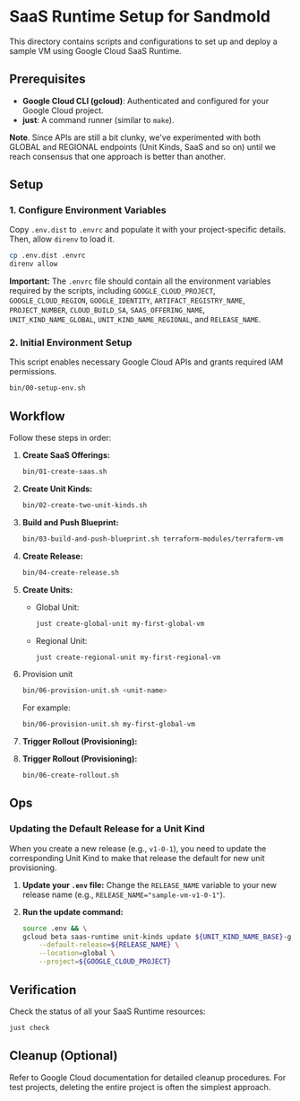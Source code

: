 # SaaS Runtime Setup for Sandmold

This directory contains scripts and configurations to set up and deploy a sample VM using Google Cloud SaaS Runtime.

## Prerequisites

*   **Google Cloud CLI (gcloud)**: Authenticated and configured for your Google Cloud project.
*   **just**: A command runner (similar to `make`).

**Note**. Since APIs are still a bit clunky, we've experimented with both GLOBAL and REGIONAL endpoints (Unit Kinds, SaaS and so on) until we reach consensus that one approach is better than another.

## Setup


### 1. Configure Environment Variables

Copy `.env.dist` to `.envrc` and populate it with your project-specific details. Then, allow `direnv` to load it.

```bash
cp .env.dist .envrc
direnv allow
```

**Important:** The `.envrc` file should contain all the environment variables required by the scripts, including `GOOGLE_CLOUD_PROJECT`, `GOOGLE_CLOUD_REGION`, `GOOGLE_IDENTITY`, `ARTIFACT_REGISTRY_NAME`, `PROJECT_NUMBER`, `CLOUD_BUILD_SA`, `SAAS_OFFERING_NAME`, `UNIT_KIND_NAME_GLOBAL`, `UNIT_KIND_NAME_REGIONAL`, and `RELEASE_NAME`.

### 2. Initial Environment Setup

This script enables necessary Google Cloud APIs and grants required IAM permissions.

```bash
bin/00-setup-env.sh
```

## Workflow

Follow these steps in order:

1.  **Create SaaS Offerings:**
    ```bash
    bin/01-create-saas.sh
    ```

2.  **Create Unit Kinds:**
    ```bash
    bin/02-create-two-unit-kinds.sh
    ```

3.  **Build and Push Blueprint:**
    ```bash
    bin/03-build-and-push-blueprint.sh terraform-modules/terraform-vm
    ```

4.  **Create Release:**
    ```bash
    bin/04-create-release.sh
    ```

5.  **Create Units:**
    *   Global Unit:
        ```bash
        just create-global-unit my-first-global-vm
        ```
    *   Regional Unit:
        ```bash
        just create-regional-unit my-first-regional-vm
        ```

6. Provision unit

    ```bash
    bin/06-provision-unit.sh <unit-name>
    ```

    For example:

    ```bash
    bin/06-provision-unit.sh my-first-global-vm
    ```

7.  **Trigger Rollout (Provisioning):**

7.  **Trigger Rollout (Provisioning):**
    ```bash
    bin/06-create-rollout.sh
    ```

## Ops

### Updating the Default Release for a Unit Kind

When you create a new release (e.g., `v1-0-1`), you need to update the corresponding Unit Kind to make that release the default for new unit provisioning.

1.  **Update your `.env` file:** Change the `RELEASE_NAME` variable to your new release name (e.g., `RELEASE_NAME="sample-vm-v1-0-1"`).

2.  **Run the update command:**

    ```bash
    source .env && \
    gcloud beta saas-runtime unit-kinds update ${UNIT_KIND_NAME_BASE}-global \
        --default-release=${RELEASE_NAME} \
        --location=global \
        --project=${GOOGLE_CLOUD_PROJECT}
    ```

## Verification

Check the status of all your SaaS Runtime resources:

```bash
just check
```

## Cleanup (Optional)

Refer to Google Cloud documentation for detailed cleanup procedures. For test projects, deleting the entire project is often the simplest approach.

```